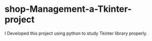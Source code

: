 # shop-Management-a-Tkinter-project
I Developed this project using python to study Tkinter library properly.
